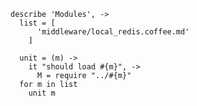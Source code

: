     describe 'Modules', ->
      list = [
          'middleware/local_redis.coffee.md'
        ]

      unit = (m) ->
        it "should load #{m}", ->
          M = require "../#{m}"
      for m in list
        unit m
